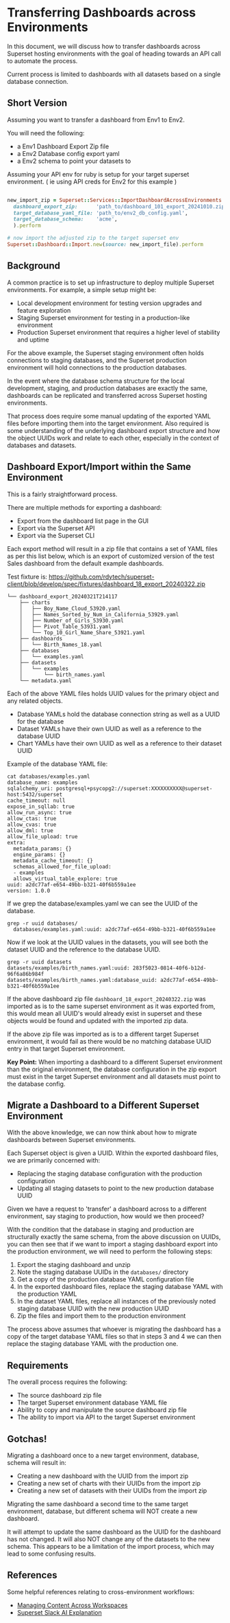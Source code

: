 # Transferring Dashboards across Environments

In this document, we will discuss how to transfer dashboards across Superset hosting environments with the goal of heading towards an API call to automate the process.

Current process is limited to dashboards with all datasets based on a single database connection.

## Short Version

Assuming you want to transfer a dashboard from Env1 to Env2.

You will need the following:
- a Env1 Dashboard Export Zip file
- a Env2 Database config export yaml
- a Env2 schema to point your datasets to

Assuming your API env for ruby is setup for your target superset environment.
( ie using API creds for Env2 for this example )

```ruby

new_import_zip = Superset::Services::ImportDashboardAcrossEnvironments.new(
  dashboard_export_zip:      'path_to/dashboard_101_export_20241010.zip',
  target_database_yaml_file: 'path_to/env2_db_config.yaml',
  target_database_schema:    'acme',
  ).perform

# now import the adjusted zip to the target superset env
Superset::Dashboard::Import.new(source: new_import_file).perform

```

## Background

A common practice is to set up infrastructure to deploy multiple Superset environments. For example, a simple setup might be:
- Local development environment for testing version upgrades and feature exploration
- Staging Superset environment for testing in a production-like environment
- Production Superset environment that requires a higher level of stability and uptime

For the above example, the Superset staging environment often holds connections to staging databases, and the Superset production environment will hold connections to the production databases.

In the event where the database schema structure for the local development, staging, and production databases are exactly the same, dashboards can be replicated and transferred across Superset hosting environments.

That process does require some manual updating of the exported YAML files before importing them into the target environment. Also required is some understanding of the underlying dashboard export structure and how the object UUIDs work and relate to each other, especially in the context of databases and datasets.

## Dashboard Export/Import within the Same Environment

This is a fairly straightforward process.

There are multiple methods for exporting a dashboard:
- Export from the dashboard list page in the GUI
- Export via the Superset API
- Export via the Superset CLI

Each export method will result in a zip file that contains a set of YAML files as per this list below, which is an export of customized version of the test Sales dashboard from the default example dashboards.

Test fixture is: https://github.com/rdytech/superset-client/blob/develop/spec/fixtures/dashboard_18_export_20240322.zip

```
└── dashboard_export_20240321T214117
    ├── charts
    │   ├── Boy_Name_Cloud_53920.yaml
    │   ├── Names_Sorted_by_Num_in_California_53929.yaml
    │   ├── Number_of_Girls_53930.yaml
    │   ├── Pivot_Table_53931.yaml
    │   └── Top_10_Girl_Name_Share_53921.yaml
    ├── dashboards
    │   └── Birth_Names_18.yaml
    ├── databases
    │   └── examples.yaml
    ├── datasets
    │   └── examples
    │       └── birth_names.yaml
    └── metadata.yaml
```

Each of the above YAML files holds UUID values for the primary object and any related objects.

- Database YAMLs hold the database connection string as well as a UUID for the database
- Dataset YAMLs have their own UUID as well as a reference to the database UUID
- Chart YAMLs have their own UUID as well as a reference to their dataset UUID

Example of the database YAML file:

```
cat databases/examples.yaml
database_name: examples
sqlalchemy_uri: postgresql+psycopg2://superset:XXXXXXXXXX@superset-host:5432/superset
cache_timeout: null
expose_in_sqllab: true
allow_run_async: true
allow_ctas: true
allow_cvas: true
allow_dml: true
allow_file_upload: true
extra:
  metadata_params: {}
  engine_params: {}
  metadata_cache_timeout: {}
  schemas_allowed_for_file_upload:
  - examples
  allows_virtual_table_explore: true
uuid: a2dc77af-e654-49bb-b321-40f6b559a1ee
version: 1.0.0
```

If we grep the database/examples.yaml we can see the UUID of the database.

```
grep -r uuid databases/
  databases/examples.yaml:uuid: a2dc77af-e654-49bb-b321-40f6b559a1ee

```

Now if we look at the UUID values in the datasets, you will see both the dataset UUID and the reference to the database UUID.

```
grep -r uuid datasets
datasets/examples/birth_names.yaml:uuid: 283f5023-0814-40f6-b12d-96f6a86b984f
datasets/examples/birth_names.yaml:database_uuid: a2dc77af-e654-49bb-b321-40f6b559a1ee
```

If the above dashboard zip file `dashboard_18_export_20240322.zip` was imported as is to the same superset environment as it was exported from, this would mean all UUID's would already exist in superset and these objects would be found and updated with the imported zip data.

If the above zip file was imported as is to a different target Superset environment, it would fail as there would be no matching database UUID entry in that target Superset environment.

**Key Point:** When importing a dashboard to a different Superset environment than the original environment, the database configuration in the zip export must exist in the target Superset environment and all datasets must point to the database config.

## Migrate a Dashboard to a Different Superset Environment

With the above knowledge, we can now think about how to migrate dashboards between Superset environments.

Each Superset object is given a UUID. Within the exported dashboard files, we are primarily concerned with:
- Replacing the staging database configuration with the production configuration
- Updating all staging datasets to point to the new production database UUID

Given we have a request to 'transfer' a dashboard across to a different environment, say staging to production, how would we then proceed?

With the condition that the database in staging and production are structurally exactly the same schema, from the above discussion on UUIDs, you can then see that if we want to import a staging dashboard export into the production environment, we will need to perform the following steps:

1. Export the staging dashboard and unzip
2. Note the staging database UUIDs in the `databases/` directory
3. Get a copy of the production database YAML configuration file
4. In the exported dashboard files, replace the staging database YAML with the production YAML
5. In the dataset YAML files, replace all instances of the previously noted staging database UUID with the new production UUID
6. Zip the files and import them to the production environment

The process above assumes that whoever is migrating the dashboard has a copy of the target database YAML files so that in steps 3 and 4 we can then replace the staging database YAML with the production one.

## Requirements

The overall process requires the following:
- The source dashboard zip file
- The target Superset environment database YAML file
- Ability to copy and manipulate the source dashboard zip file
- The ability to import via API to the target Superset environment


## Gotchas!

Migrating a dashboard once to a new target environment, database, schema will result in:
- Creating a new dashboard with the UUID from the import zip
- Creating a new set of charts with their UUIDs from the import zip
- Creating a new set of datasets with their UUIDs from the import zip

Migrating the same dashboard a second time to the same target environment, database, but different schema will NOT create a new dashboard.

It will attempt to update the same dashboard as the UUID for the dashboard has not changed. It will also NOT change any of the datasets to the new schema. This appears to be a limitation of the import process, which may lead to some confusing results.

## References

Some helpful references relating to cross-environment workflows:
- [Managing Content Across Workspaces](https://docs.preset.io/docs/managing-content-across-workspaces)
- [Superset Slack AI Explanation](https://apache-superset.slack.com/archives/C072KSLBTC1/p1722382347022689)
